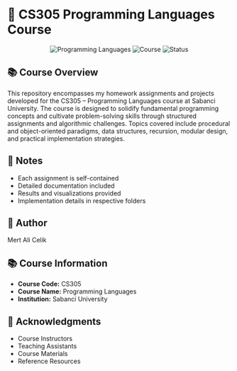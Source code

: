 # 🎨 CS305 Programming Languages Course

<div align="center">

![Programming Languages](https://img.shields.io/badge/CS305_Programming%Languages-blueviolet)
![Course](https://img.shields.io/badge/Sabanci%20University-CS305-blue)
![Status](https://img.shields.io/badge/Status-Completed-success)

</div>

## 📚 Course Overview

This repository encompasses my homework assignments and projects developed for the CS305 – Programming Languages course at Sabanci University. The course is designed to solidify fundamental programming concepts and cultivate problem-solving skills through structured assignments and algorithmic challenges. Topics covered include procedural and object-oriented paradigms, data structures, recursion, modular design, and practical implementation strategies.


## 📝 Notes

- Each assignment is self-contained
- Detailed documentation included
- Results and visualizations provided
- Implementation details in respective folders

## 👤 Author

Mert Ali Celik

## 📚 Course Information

- **Course Code:** CS305
- **Course Name:** Programming Languages
- **Institution:** Sabanci University

## 🙏 Acknowledgments

- Course Instructors
- Teaching Assistants
- Course Materials
- Reference Resources
